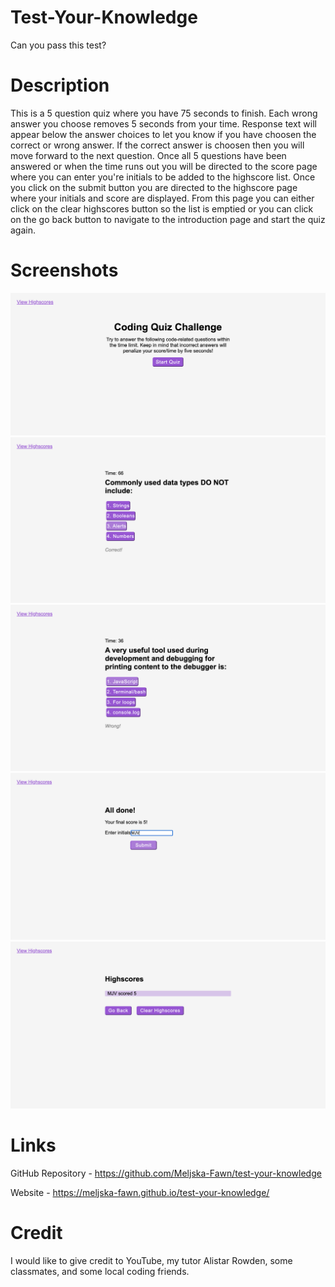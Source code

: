 # Test-Your-Knowledge

Can you pass this test?

# Description 

This is a 5 question quiz where you have 75 seconds to finish. Each wrong answer you choose removes 5 seconds from your time. Response text will appear below the answer choices to let you know if you have choosen the correct or wrong answer. If the correct answer is choosen then you will move forward to the next question. Once all 5 questions have been answered or when the time runs out you will be directed to the score page where you can enter you're initials to be added to the highscore list. Once you click on the submit button you are directed to the highscore page where your initials and score are displayed. From this page you can either click on the clear highscores button so the list is emptied or you can click on the go back button to navigate to the introduction page and start the quiz again.

# Screenshots

<img src = "./assets/images/homepage.png">
<img src = "./assets/images/correct.png">
<img src = "./assets/images/wrong.png">
<img src = "./assets/images/all_done.png">
<img src = "./assets/images/highscore_page.png">

# Links

GitHub Repository - https://github.com/Meljska-Fawn/test-your-knowledge

Website - https://meljska-fawn.github.io/test-your-knowledge/

# Credit

I would like to give credit to YouTube, my tutor Alistar Rowden, some classmates, and some local coding friends. 
